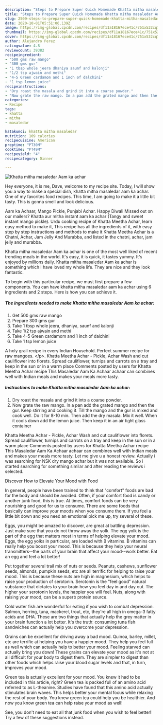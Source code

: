 ```yaml
---
description: "Steps to Prepare Super Quick Homemade Khatta mitha masaledar Aam ka achar"
title: "Steps to Prepare Super Quick Homemade Khatta mitha masaledar Aam ka achar"
slug: 2509-steps-to-prepare-super-quick-homemade-khatta-mitha-masaledar-aam-ka-achar
date: 2020-10-01T05:51:06.139Z
image: https://img-global.cpcdn.com/recipes/df11a18167ece41c/751x532cq70/khatta-mitha-masaledar-aam-ka-achar-recipe-main-photo.jpg
thumbnail: https://img-global.cpcdn.com/recipes/df11a18167ece41c/751x532cq70/khatta-mitha-masaledar-aam-ka-achar-recipe-main-photo.jpg
cover: https://img-global.cpcdn.com/recipes/df11a18167ece41c/751x532cq70/khatta-mitha-masaledar-aam-ka-achar-recipe-main-photo.jpg
author: Alejandro Perez
ratingvalue: 4.8
reviewcount: 39382
recipeingredient:
- "500 gms raw mango"
- "300 gms gur"
- "1 tbsp whole jeera dhaniya saunf and kalonji"
- "1/2 tsp ajwain and methi"
- "4-5 Green cardamom and 1 inch of dalchini"
- "1 tsp lemon juice"
recipeinstructions:
- "Dry roast the masala and grind it into a coarse powder."
- "Now grate the raw mango. In a pan add the grated mango and then the gur. Keep stirring and cooking it. Till the mango and the gur is mixed and cook well. Do it for 8-10 min. Then add the dry masala. Mix it well. When it cools down add the lemon juice. Then keep it in an air tight glass container"
categories:
- Recipe
tags:
- khatta
- mitha
- masaledar

katakunci: khatta mitha masaledar 
nutrition: 109 calories
recipecuisine: American
preptime: "PT30M"
cooktime: "PT49M"
recipeyield: "4"
recipecategory: Dinner

---
```



![Khatta mitha masaledar Aam ka achar](https://img-global.cpcdn.com/recipes/df11a18167ece41c/751x532cq70/khatta-mitha-masaledar-aam-ka-achar-recipe-main-photo.jpg)

Hey everyone, it is me, Dave, welcome to my recipe site. Today, I will show you a way to make a special dish, khatta mitha masaledar aam ka achar. One of my favorites food recipes. This time, I am going to make it a little bit tasty. This is gonna smell and look delicious.

Aam ka Achaar, Mango Pickle, Punjabi Achar. Happy Diwali Missed out on our mailers? Khatta aur mitha instant aam ka achar (Tangy and sweet instant mango pickle). Urdu cooking recipe of Khatta Meetha Achar, learn easy method to make it, This recipe has all the ingredients of it, with easy step by step instructions and methods to make it Khatta Meetha Achar is a Chatni, Achar, Jam Jelly And Murabba, and listed in the chatni, achar, jam jelly and murabba.

Khatta mitha masaledar Aam ka achar is one of the most well liked of recent trending meals in the world. It's easy, it is quick, it tastes yummy. It's enjoyed by millions daily. Khatta mitha masaledar Aam ka achar is something which I have loved my whole life. They are nice and they look fantastic.


To begin with this particular recipe, we must first prepare a few components. You can have khatta mitha masaledar aam ka achar using 6 ingredients and 2 steps. Here is how you can achieve it.

<!--inarticleads1-->

##### The ingredients needed to make Khatta mitha masaledar Aam ka achar:

1. Get 500 gms raw mango
1. Prepare 300 gms gur
1. Take 1 tbsp whole jeera, dhaniya, saunf and kalonji
1. Take 1/2 tsp ajwain and methi
1. Take 4-5 Green cardamom and 1 inch of dalchini
1. Take 1 tsp lemon juice


A holy grail recipe in every Indian Household. Perfect summer recipe for raw mangoes. &lt;/p&gt;. Khatta Meetha Achar - Pickle, Achar Wash and cut cauliflower into florets. Spread cauliflower, turnips and carrots on a tray and keep in the sun or in a warm place Comments posted by users for Khatta Meetha Achar recipe This Masaledar Aam Ka Achaar achaar can combines well with Indian meals and makes your meals more tasty. 

<!--inarticleads2-->

##### Instructions to make Khatta mitha masaledar Aam ka achar:

1. Dry roast the masala and grind it into a coarse powder.
1. Now grate the raw mango. In a pan add the grated mango and then the gur. Keep stirring and cooking it. Till the mango and the gur is mixed and cook well. Do it for 8-10 min. Then add the dry masala. Mix it well. When it cools down add the lemon juice. Then keep it in an air tight glass container


Khatta Meetha Achar - Pickle, Achar Wash and cut cauliflower into florets. Spread cauliflower, turnips and carrots on a tray and keep in the sun or in a warm place Comments posted by users for Khatta Meetha Achar recipe This Masaledar Aam Ka Achaar achaar can combines well with Indian meals and makes your meals more tasty. Let me give u a honest review. Actually i was searching for NSK dry mango achar but it was not available. So i started searching for something similar and after reading the reviews i selected. 

Discover How to Elevate Your Mood with Food


In general, people have been trained to think that "comfort" foods are bad for the body and should be avoided. Often, if your comfort food is candy or another junk food, this is true. At times, comfort foods can be very nourishing and good for us to consume. There are some foods that basically can improve your moods when you consume them. If you feel a little bit down and you need an emotional pick me up, try several of these.

Eggs, you might be amazed to discover, are great at battling depression. Just make sure that you do not throw away the yolk. The egg yolk is the part of the egg that matters most in terms of helping elevate your mood. Eggs, the egg yolks in particular, are loaded with B vitamins. B vitamins can really help you boost your mood. This is because they help your neural transmitters--the parts of your brain that affect your mood--work better. Eat an egg and feel a lot better!

Put together several trail mix of nuts or seeds. Peanuts, cashews, sunflower seeds, almonds, pumpkin seeds, etc are all terrific for helping to raise your mood. This is because these nuts are high in magnesium, which helps to raise your production of serotonin. Serotonin is the "feel good" natural substance that dictates to your brain how you feel day in and day out. The higher your serotonin levels, the happier you will feel. Nuts, along with raising your mood, can be a superb protein source.

Cold water fish are wonderful for eating if you wish to combat depression. Salmon, herring, tuna, mackerel, trout, etc, they're all high in omega-3 fatty acids and DHA. These are two things that actually help the grey matter in your brain function a lot better. It's the truth: consuming tuna fish sandwiches can actually help you overcome your depression. 

Grains can be excellent for driving away a bad mood. Quinoa, barley, millet, etc are terrific at helping you have a happier mood. They help you feel full as well which can actually help to better your mood. Feeling starved can actually bring you down! These grains can elevate your mood as it's not at all difficult for your body to digest them. They are simpler to digest than other foods which helps raise your blood sugar levels and that, in turn, improves your mood.

Green tea is actually excellent for your mood. You knew it had to be included in this article, right? Green tea is packed full of an amino acid referred to as L-theanine. Studies have found that this amino acid actually stimulates brain waves. This helps better your mental focus while relaxing the rest of your body. You knew green tea could help you be healthier. And now you know green tea can help raise your mood as well!

See, you don't need to eat all that junk food when you wish to feel better! Try  a few  of  these  suggestions  instead.

